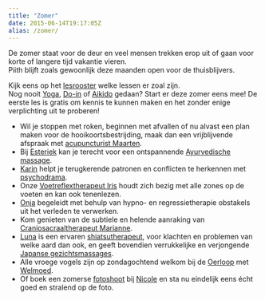 ```yaml
---
title: "Zomer"
date: 2015-06-14T19:17:05Z
alias: /zomer/
---
```

De zomer staat voor de deur en veel mensen trekken erop uit of gaan voor korte of langere tijd vakantie vieren.<br />
Piith blijft zoals gewoonlijk deze maanden open voor de thuisblijvers.

Kijk eens op het <a href="https://piith.nl/lesrooster/">lesrooster</a> welke lessen er zoal zijn.<br />
Nog nooit <a href="https://piith.nl/wie-doet-wat/esteriek-de-heij#krachtopbouwende-yoga">Yoga</a>, <a href="https://piith.nl/wie-doet-wat/luna-westerik#do-in">Do-in</a> of <a href="https://piith.nl/wie-doet-wat/boris-arkenaar/">Aikido</a> gedaan? Start er deze zomer eens mee! De eerste les is gratis om kennis te kunnen maken en het zonder enige verplichting uit te proberen!

<ul>
<li>Wil je stoppen met roken, beginnen met afvallen of nu alvast een plan maken voor de hooikoortsbestrijding, maak dan een vrijblijvende afspraak met <a href="https://piith.nl/wie-doet-wat/maarten-ter-hoeven/">acupuncturist Maarten</a>.</li>
<li>Bij <a href="https://piith.nl/wie-doet-wat/esteriek-de-heij/">Esteriek</a> kan je terecht voor een ontspannende <a href="https://piith.nl/wie-doet-wat/esteriek-de-heij/">Ayurvedische massage</a>.</li>
<li><a href="https://piith.nl/wie-doet-wat/karin-brunt/">Karin</a> helpt je terugkerende patronen en conflicten te herkennen met <a href="https://piith.nl/wie-doet-wat/karin-brunt/">psychodrama</a>.</li>
<li>Onze <a href="https://piith.nl/wie-doet-wat/iris-wigboldus/">Voetreflextherapeut Iris</a> houdt zich bezig met alle zones op de voeten en kan ook tenenlezen.</li>
<li><a href="https://piith.nl/wie-doet-wat/onja-vogelpoel/">Onja</a> begeleidt met behulp van hypno- en regressietherapie obstakels uit het verleden te verwerken.</li>
<li>Kom genieten van de subtiele en helende aanraking van <a href="https://piith.nl/wie-doet-wat/marianne-des-bouvrie/">Craniosacraaltherapeut Marianne</a>.</li>
<li><a href="https://piith.nl/wie-doet-wat/luna-westerik/">Luna</a> is een ervaren <a href="https://piith.nl/wie-doet-wat/luna-westerik/">shiatsutherapeut</a>, voor klachten en problemen van welke aard dan ook, en geeft bovendien verrukkelijke en verjongende <a href="https://piith.nl/wie-doet-wat/luna-westerik#japanse-gezichtsmassage">Japanse gezichtsmassages</a>.</li>
<li>Alle vroege vogels zijn op zondagochtend welkom bij de <a href="https://piith.nl/wie-doet-wat/oer/">Oerloop</a> met <a href="https://piith.nl/wie-doet-wat/oer/">Welmoed</a>.</li>
<li>Of boek een zomerse <a href="https://piith.nl/wie-doet-wat/nicole-veldhuis/">fotoshoot</a> bij <a href="https://piith.nl/wie-doet-wat/nicole-veldhuis/">Nicole</a> en sta nu eindelijk eens écht goed en stralend op de foto.</li>
</ul>
